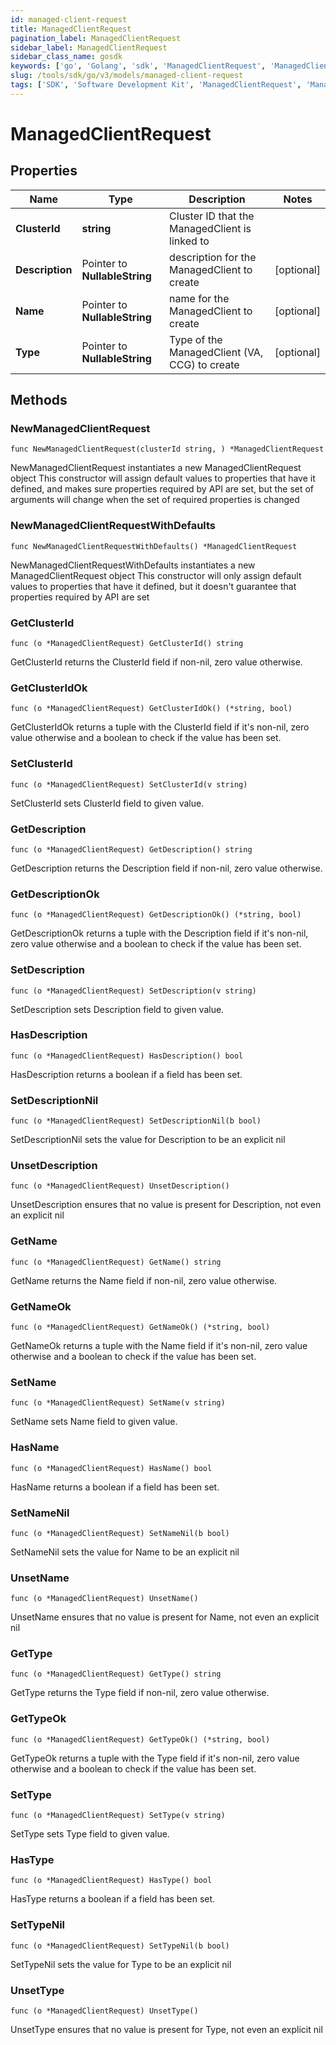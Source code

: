 ```yaml
---
id: managed-client-request
title: ManagedClientRequest
pagination_label: ManagedClientRequest
sidebar_label: ManagedClientRequest
sidebar_class_name: gosdk
keywords: ['go', 'Golang', 'sdk', 'ManagedClientRequest', 'ManagedClientRequest'] 
slug: /tools/sdk/go/v3/models/managed-client-request
tags: ['SDK', 'Software Development Kit', 'ManagedClientRequest', 'ManagedClientRequest']
---
```


# ManagedClientRequest

## Properties

Name | Type | Description | Notes
------------ | ------------- | ------------- | -------------
**ClusterId** | **string** | Cluster ID that the ManagedClient is linked to | 
**Description** | Pointer to **NullableString** | description for the ManagedClient to create | [optional] 
**Name** | Pointer to **NullableString** | name for the ManagedClient to create | [optional] 
**Type** | Pointer to **NullableString** | Type of the ManagedClient (VA, CCG) to create | [optional] 

## Methods

### NewManagedClientRequest

`func NewManagedClientRequest(clusterId string, ) *ManagedClientRequest`

NewManagedClientRequest instantiates a new ManagedClientRequest object
This constructor will assign default values to properties that have it defined,
and makes sure properties required by API are set, but the set of arguments
will change when the set of required properties is changed

### NewManagedClientRequestWithDefaults

`func NewManagedClientRequestWithDefaults() *ManagedClientRequest`

NewManagedClientRequestWithDefaults instantiates a new ManagedClientRequest object
This constructor will only assign default values to properties that have it defined,
but it doesn't guarantee that properties required by API are set

### GetClusterId

`func (o *ManagedClientRequest) GetClusterId() string`

GetClusterId returns the ClusterId field if non-nil, zero value otherwise.

### GetClusterIdOk

`func (o *ManagedClientRequest) GetClusterIdOk() (*string, bool)`

GetClusterIdOk returns a tuple with the ClusterId field if it's non-nil, zero value otherwise
and a boolean to check if the value has been set.

### SetClusterId

`func (o *ManagedClientRequest) SetClusterId(v string)`

SetClusterId sets ClusterId field to given value.


### GetDescription

`func (o *ManagedClientRequest) GetDescription() string`

GetDescription returns the Description field if non-nil, zero value otherwise.

### GetDescriptionOk

`func (o *ManagedClientRequest) GetDescriptionOk() (*string, bool)`

GetDescriptionOk returns a tuple with the Description field if it's non-nil, zero value otherwise
and a boolean to check if the value has been set.

### SetDescription

`func (o *ManagedClientRequest) SetDescription(v string)`

SetDescription sets Description field to given value.

### HasDescription

`func (o *ManagedClientRequest) HasDescription() bool`

HasDescription returns a boolean if a field has been set.

### SetDescriptionNil

`func (o *ManagedClientRequest) SetDescriptionNil(b bool)`

 SetDescriptionNil sets the value for Description to be an explicit nil

### UnsetDescription
`func (o *ManagedClientRequest) UnsetDescription()`

UnsetDescription ensures that no value is present for Description, not even an explicit nil
### GetName

`func (o *ManagedClientRequest) GetName() string`

GetName returns the Name field if non-nil, zero value otherwise.

### GetNameOk

`func (o *ManagedClientRequest) GetNameOk() (*string, bool)`

GetNameOk returns a tuple with the Name field if it's non-nil, zero value otherwise
and a boolean to check if the value has been set.

### SetName

`func (o *ManagedClientRequest) SetName(v string)`

SetName sets Name field to given value.

### HasName

`func (o *ManagedClientRequest) HasName() bool`

HasName returns a boolean if a field has been set.

### SetNameNil

`func (o *ManagedClientRequest) SetNameNil(b bool)`

 SetNameNil sets the value for Name to be an explicit nil

### UnsetName
`func (o *ManagedClientRequest) UnsetName()`

UnsetName ensures that no value is present for Name, not even an explicit nil
### GetType

`func (o *ManagedClientRequest) GetType() string`

GetType returns the Type field if non-nil, zero value otherwise.

### GetTypeOk

`func (o *ManagedClientRequest) GetTypeOk() (*string, bool)`

GetTypeOk returns a tuple with the Type field if it's non-nil, zero value otherwise
and a boolean to check if the value has been set.

### SetType

`func (o *ManagedClientRequest) SetType(v string)`

SetType sets Type field to given value.

### HasType

`func (o *ManagedClientRequest) HasType() bool`

HasType returns a boolean if a field has been set.

### SetTypeNil

`func (o *ManagedClientRequest) SetTypeNil(b bool)`

 SetTypeNil sets the value for Type to be an explicit nil

### UnsetType
`func (o *ManagedClientRequest) UnsetType()`

UnsetType ensures that no value is present for Type, not even an explicit nil

